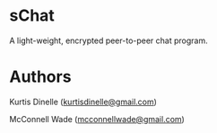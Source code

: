 sChat
=====
A light-weight, encrypted peer-to-peer chat program.

Authors
=======
Kurtis Dinelle (kurtisdinelle@gmail.com)

McConnell Wade (mcconnellwade@gmail.com)

